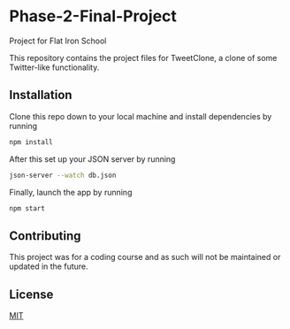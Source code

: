 # Phase-2-Final-Project
Project for Flat Iron School

This repository contains the project files for TweetClone, a clone of some Twitter-like functionality.

## Installation
Clone this repo down to your local machine and install dependencies by running
```bash
npm install
```
After this set up your JSON server by running 

```bash
json-server --watch db.json
```

Finally, launch the app by running

```bash
npm start
```

## Contributing

This project was for a coding course and as such will not be maintained or updated in the future.

## License

[MIT](https://choosealicense.com/licenses/mit/)
